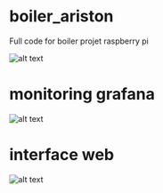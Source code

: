 # boiler_ariston
Full code for boiler projet raspberry pi

![alt text](https://i.ibb.co/34GkZTx/Capture-d-cran-du-2021-06-12-16-01-38.png) 

# monitoring grafana
![alt text](https://i.ibb.co/LZnD262/Capture-d-cran-du-2021-06-12-16-57-57.png) 

# interface web
![alt text](https://i.ibb.co/4THxfcP/Capture-d-cran-du-2021-06-12-17-00-57.png) 
